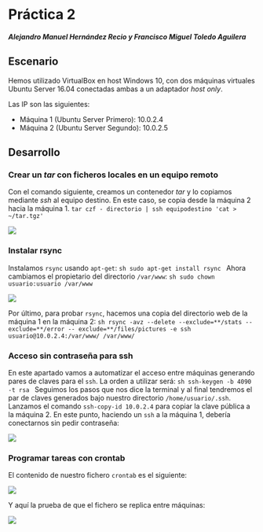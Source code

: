 # Práctica 2
##### Alejandro Manuel Hernández Recio y Francisco Miguel Toledo Aguilera

## Escenario
Hemos utilizado VirtualBox en host Windows 10, con dos máquinas virtuales Ubuntu Server 16.04 conectadas ambas a un adaptador *host only*.

Las IP son las siguientes:
 - Máquina 1 (Ubuntu Server Primero): 10.0.2.4
 - Máquina 2 (Ubuntu Server Segundo): 10.0.2.5

## Desarrollo
### Crear un *tar* con ficheros locales en un equipo remoto
Con el comando siguiente, creamos un contenedor *tar* y lo copiamos mediante *ssh* al equipo destino. En este caso, se copia desde la máquina 2 hacia la máquina 1.
``tar czf - directorio | ssh equipodestino 'cat > ~/tar.tgz'``

![](https://i.imgur.com/A8hzsNK.png)

### Instalar rsync
Instalamos ``rsync`` usando ``apt-get``:
``sh
sudo apt-get install rsync
``
Ahora cambiamos el propietario del directorio ``/var/www``:
``sh
sudo chown usuario:usuario /var/www
``

![](https://i.imgur.com/IIuGqds.png)

Por último, para probar ``rsync``, hacemos una copia del directorio web de la máquina 1 en la máquina 2:
``sh
rsync -avz --delete --exclude=**/stats --exclude=**/error --
exclude=**/files/pictures -e ssh usuario@10.0.2.4:/var/www/ /var/www/
``

### Acceso sin contraseña para ssh
En este apartado vamos a automatizar el acceso entre máquinas generando pares de claves para el ``ssh``. La orden a utilizar será:
``sh
ssh-keygen -b 4090 -t rsa
``
Seguimos los pasos que nos dice la terminal y al final tendremos el par de claves generados bajo nuestro directorio ``/home/usuario/.ssh``. Lanzamos el comando ``ssh-copy-id 10.0.2.4`` para copiar la clave pública a la máquina 2. En este punto, haciendo un ``ssh`` a la máquina 1, debería conectarnos sin pedir contraseña:

![](https://i.imgur.com/aaW9JHy.png)


### Programar tareas con crontab
El contenido de nuestro fichero ``crontab`` es el siguiente:

![](https://imgur.com/Sh5423X.jpg)

Y aquí la prueba de que el fichero se replica entre máquinas:

![](https://imgur.com/eYXkKKp.jpg)